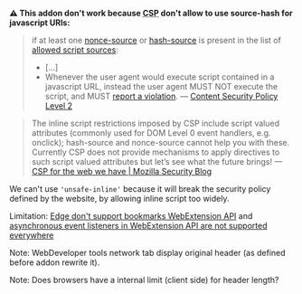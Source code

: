 **⚠️ This addon don't work because <abbr title="Content Security Policy">CSP</abbr> don't allow to use source-hash for javascript URIs:**

> if at least one [nonce-source](https://www.w3.org/TR/CSP2/#nonce_source) or [hash-source](https://www.w3.org/TR/CSP2/#allowed-script-sources) is present in the list of [allowed script sources](https://www.w3.org/TR/CSP2/#allowed-script-sources):
> - [...]
> - Whenever the user agent would execute script contained in a javascript URL, instead the user agent MUST NOT execute the script, and MUST [report a violation](https://www.w3.org/TR/CSP2/#report-a-violation).
— [Content Security Policy Level 2](https://www.w3.org/TR/CSP2/#directive-script-src)

> The inline script restrictions imposed by CSP include script valued attributes (commonly used for DOM Level 0 event handlers, e.g. onclick); hash-source and nonce-source cannot help you with these.  Currently CSP does not provide mechanisms to apply directives to such script valued attributes but let’s see what the future brings!
— [CSP for the web we have | Mozilla Security Blog](https://blog.mozilla.org/security/2014/10/04/csp-for-the-web-we-have/)

We can't use `'unsafe-inline'` because it will break the security policy defined by the website, by allowing inline script too widely.

Limitation: [Edge don't support bookmarks WebExtension API](https://developer.mozilla.org/en-US/Add-ons/WebExtensions/API/bookmarks#Browser_compatibility) and [asynchronous event listeners in WebExtension API are not supported everywhere](https://developer.mozilla.org/en-US/Add-ons/WebExtensions/API/webRequest/onHeadersReceived#Browser_compatibility)

Note: WebDeveloper tools network tab display original header (as defined before addon rewrite it).

Note: Does browsers have a internal limit (client side) for header length?